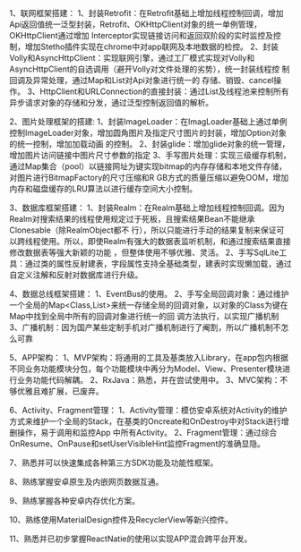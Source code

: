 1、联网框架搭建：
	1、封装Retrofit：在Retrofit基础上增加线程控制回调，增加Api返回值统一泛型封装，Retrofit、OKHttpClient对象的统一单例管理，OKHttpClient通过增加	 Interceptor实现链接访问和返回双阶段的实时监控及控制，增加Stetho插件实现在chrome中对app联网及本地数据的检控。
	2、封装Volly和AsyncHttpClient：实现联网引擎，通过工厂模式实现对Volly和AsyncHttpClient的自选调用（避开Volly对文件处理的劣势），统一封装线程控	 制回调及异常处理，通过Map和List对Api对象进行统一的 存储、销毁、cancel操作。
	3、HttpClient和URLConnection的直接封装：通过List及线程池来控制所有异步请求对象的存储和分发，通过泛型控制返回值的解析。

2、图片处理框架的搭建:
	1、封装ImageLoader：在ImagLoader基础上通过单例控制ImageLoader对象，增加圆角图片及指定尺寸图片的封装，增加Option对象的统一控制，增加加载动画		 的控制。
	2、封装glide：增加glide对象的统一管理，增加图片访问链接中图片尺寸参数的指定
	3、手写图片处理：实现三级缓存机制，通过Map集合（pool）以链接网址为键实现bitmap的内存存储和本地文件存储，对图片进行BitmapFactory的尺寸压缩和R	 GB方式的质量压缩以避免OOM，增加内存和磁盘缓存的LRU算法以进行缓存空间大小控制。

3、数据库框架搭建：
	1、封装Realm：在Realm基础上增加线程控制回调。因为Realm对搜索结果的线程使用规定过于死板，且搜索结果Bean不能继承Clonesable（除RealmObject都不		行），所以只能进行手动的结果复制来保证可以跨线程使用。所以，即使Realm有强大的数据表监听机制，和通过搜索结果直接修改数据表等强大新颖的功能		，但整体使用不够优雅、灵活。
	2、手写SqlLite工具：通过类的属性反射建表，字段属性支持全基础类型，建表时实现懒加载，通过自定义注解和反射对数据库进行升级。

4、数据总线框架搭建：
	1、EventBus的使用。
	2、手写全局回调对象：通过维护一个全局的Map<Class,List>来统一存储全局的回调对象，以对象的Class为键在Map中找到全局中所有的回调对象进行统一的回	 调方法执行，以实现广播机制
	3、广播机制：因为国产某些定制手机对广播机制进行了阉割，所以广播机制不怎么可靠

5、APP架构：
  1、MVP架构：将通用的工具及基类放入Library，在app包内根据不同业务功能模块分包，每个功能模块中再分为Model、View、Presenter模块进行业务功能代码解耦。
  2、RxJava：熟悉，并在尝试使用中。
  3、MVC架构：不够优雅且难扩展，已废弃。

6、Activity、Fragment管理：
	1、Activity管理：模仿安卓系统对Activity的维护方式来维护一个全局的Stack，在基类的Oncreate和OnDestroy中对Stack进行增删操作，易于调用和监控App		中所有Activity。
	2、Fragment管理：通过综合OnResume、OnPause和setUserVisibleHint监控Fragment的准确显隐。

7、熟悉并可以快速集成各种第三方SDK功能及功能性框架。

8、熟练掌握安卓原生及内嵌网页数据互通。

9、熟练掌握各种安卓内存优化方案。

10、熟练使用MaterialDesign控件及RecyclerView等新兴控件。

11、熟悉并已初步掌握ReactNatie的使用以实现APP混合跨平台开发。
